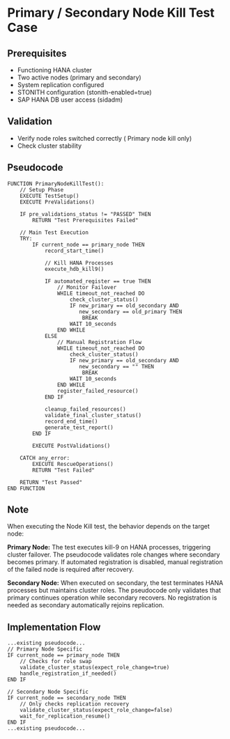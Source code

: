 # Primary / Secondary Node Kill Test Case

## Prerequisites

- Functioning HANA cluster
- Two active nodes (primary and secondary)
- System replication configured
- STONITH configuration (stonith-enabled=true)
- SAP HANA DB user access (sidadm)

## Validation

- Verify node roles switched correctly ( Primary node kill only)
- Check cluster stability

## Pseudocode

```pseudocode
FUNCTION PrimaryNodeKillTest():
    // Setup Phase
    EXECUTE TestSetup()
    EXECUTE PreValidations()

    IF pre_validations_status != "PASSED" THEN
        RETURN "Test Prerequisites Failed"

    // Main Test Execution
    TRY:
        IF current_node == primary_node THEN
            record_start_time()
            
            // Kill HANA Processes
            execute_hdb_kill9()
            
            IF automated_register == true THEN
                // Monitor Failover
                WHILE timeout_not_reached DO
                    check_cluster_status()
                    IF new_primary == old_secondary AND 
                       new_secondary == old_primary THEN
                        BREAK
                    WAIT 10_seconds
                END WHILE
            ELSE
                // Manual Registration Flow
                WHILE timeout_not_reached DO
                    check_cluster_status()
                    IF new_primary == old_secondary AND 
                       new_secondary == "" THEN
                        BREAK
                    WAIT 10_seconds
                END WHILE
                register_failed_resource()
            END IF

            cleanup_failed_resources()
            validate_final_cluster_status()
            record_end_time()
            generate_test_report()
        END IF

        EXECUTE PostValidations()

    CATCH any_error:
        EXECUTE RescueOperations()
        RETURN "Test Failed"

    RETURN "Test Passed"
END FUNCTION
```

## Note
When executing the Node Kill test, the behavior depends on the target node:

**Primary Node:**
The test executes kill-9 on HANA processes, triggering cluster failover. The pseudocode validates role changes where secondary becomes primary. If automated registration is disabled, manual registration of the failed node is required after recovery.

**Secondary Node:**
When executed on secondary, the test terminates HANA processes but maintains cluster roles. The pseudocode only validates that primary continues operation while secondary recovers. No registration is needed as secondary automatically rejoins replication.

## Implementation Flow

```pseudocode
...existing pseudocode...
// Primary Node Specific
IF current_node == primary_node THEN
    // Checks for role swap
    validate_cluster_status(expect_role_change=true)
    handle_registration_if_needed()
END IF

// Secondary Node Specific 
IF current_node == secondary_node THEN
    // Only checks replication recovery
    validate_cluster_status(expect_role_change=false)
    wait_for_replication_resume()
END IF
...existing pseudocode...